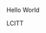 Hello World

LCITT
<!-- csat-excerise-c0826925 -->

<!-- docker build -t rameshputtepu/nodejs-image-demo-csat-2 . -->

<!-- docker run --name nodejs-image-demo -p 4000:3000 -d rameshputtepu/nodejs-image-demo-csat-2 -->